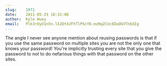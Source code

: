 ```yaml
---
slug:    1971
date:    2011-05-25 18:31:06
author:  Kyle Huey
email:   Plk3rUyU1n5n.lk2Dt4JFhTlP6cYD.mzNq2CUcEDaOGVTnbdIg
...
```


The angle I never see anyone mention about reusing passwords is that
if you use the same password on multiple sites *you* are not the only
one that knows your password!  You're implicitly trusting every site
that you give the password to not to do nefarious things with that
password on the other sites.
